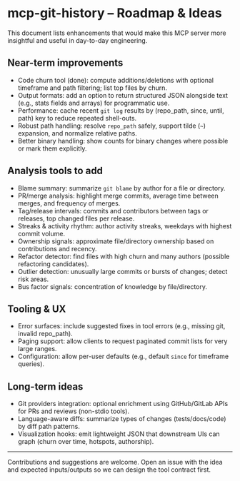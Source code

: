 # mcp-git-history – Roadmap & Ideas

This document lists enhancements that would make this MCP server more insightful and useful in day-to-day engineering.

## Near-term improvements

- Code churn tool (done): compute additions/deletions with optional timeframe and path filtering; list top files by churn.
- Output formats: add an option to return structured JSON alongside text (e.g., stats fields and arrays) for programmatic use.
- Performance: cache recent `git log` results by (repo_path, since, until, path) key to reduce repeated shell-outs.
- Robust path handling: resolve `repo_path` safely, support tilde (`~`) expansion, and normalize relative paths.
- Better binary handling: show counts for binary changes where possible or mark them explicitly.

## Analysis tools to add

- Blame summary: summarize `git blame` by author for a file or directory.
- PR/merge analysis: highlight merge commits, average time between merges, and frequency of merges.
- Tag/release intervals: commits and contributors between tags or releases, top changed files per release.
- Streaks & activity rhythm: author activity streaks, weekdays with highest commit volume.
- Ownership signals: approximate file/directory ownership based on contributions and recency.
- Refactor detector: find files with high churn and many authors (possible refactoring candidates).
- Outlier detection: unusually large commits or bursts of changes; detect risk areas.
- Bus factor signals: concentration of knowledge by file/directory.

## Tooling & UX

- Error surfaces: include suggested fixes in tool errors (e.g., missing git, invalid repo_path).
- Paging support: allow clients to request paginated commit lists for very large ranges.
- Configuration: allow per-user defaults (e.g., default `since` for timeframe queries).

## Long-term ideas

- Git providers integration: optional enrichment using GitHub/GitLab APIs for PRs and reviews (non-stdio tools).
- Language-aware diffs: summarize types of changes (tests/docs/code) by diff path patterns.
- Visualization hooks: emit lightweight JSON that downstream UIs can graph (churn over time, hotspots, authorship).

---

Contributions and suggestions are welcome. Open an issue with the idea and expected inputs/outputs so we can design the tool contract first.
